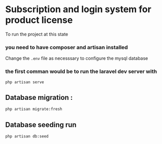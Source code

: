 # Subscription and login system for product license

To run the project at this state

### you need to have composer and artisan installed

Change the `.env` file as necesssary to configure the mysql database

### the first comman would be to run the laravel dev server with 

``` php artisan serve ```

## Database migration :
``` php artisan migrate:fresh ```

## Database seeding run 

``` php artisan db:seed ```
